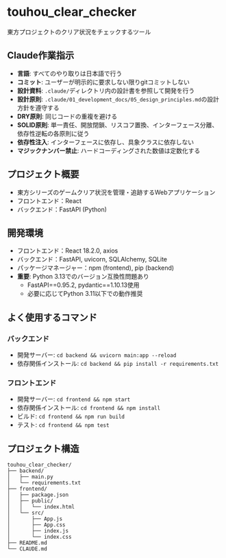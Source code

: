 # touhou_clear_checker

東方プロジェクトのクリア状況をチェックするツール

## Claude作業指示
- **言語**: すべてのやり取りは日本語で行う
- **コミット**: ユーザーが明示的に要求しない限りgitコミットしない
- **設計資料**: `.claude/`ディレクトリ内の設計書を参照して開発を行う
- **設計原則**: `.claude/01_development_docs/05_design_principles.md`の設計方針を遵守する
- **DRY原則**: 同じコードの重複を避ける
- **SOLID原則**: 単一責任、開放閉鎖、リスコフ置換、インターフェース分離、依存性逆転の各原則に従う
- **依存性注入**: インターフェースに依存し、具象クラスに依存しない
- **マジックナンバー禁止**: ハードコーディングされた数値は定数化する

## プロジェクト概要
- 東方シリーズのゲームクリア状況を管理・追跡するWebアプリケーション
- フロントエンド：React
- バックエンド：FastAPI (Python)

## 開発環境
- フロントエンド：React 18.2.0, axios
- バックエンド：FastAPI, uvicorn, SQLAlchemy, SQLite
- パッケージマネージャー：npm (frontend), pip (backend)
- **重要**: Python 3.13でのバージョン互換性問題あり
  - FastAPI==0.95.2, pydantic==1.10.13使用
  - 必要に応じてPython 3.11以下での動作推奨

## よく使用するコマンド

### バックエンド
- 開発サーバー: `cd backend && uvicorn main:app --reload`
- 依存関係インストール: `cd backend && pip install -r requirements.txt`

### フロントエンド  
- 開発サーバー: `cd frontend && npm start`
- 依存関係インストール: `cd frontend && npm install`
- ビルド: `cd frontend && npm run build`
- テスト: `cd frontend && npm test`

## プロジェクト構造
```
touhou_clear_checker/
├── backend/
│   ├── main.py
│   └── requirements.txt
├── frontend/
│   ├── package.json
│   ├── public/
│   │   └── index.html
│   └── src/
│       ├── App.js
│       ├── App.css
│       ├── index.js
│       └── index.css
├── README.md
└── CLAUDE.md
```